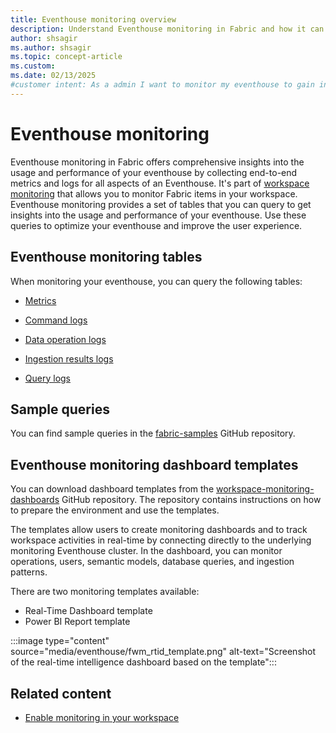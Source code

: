 ```yaml
---
title: Eventhouse monitoring overview
description: Understand Eventhouse monitoring in Fabric and how it can help you to gain insights into the usage and performance.
author: shsagir
ms.author: shsagir
ms.topic: concept-article
ms.custom:
ms.date: 02/13/2025
#customer intent: As a admin I want to monitor my eventhouse to gain insights into the usage and performance that I can optimize my eventhouse and improve the user experience.
---
```


# Eventhouse monitoring

Eventhouse monitoring in Fabric offers comprehensive insights into the usage and performance of your eventhouse by collecting end-to-end metrics and logs for all aspects of an Eventhouse. It's part of [workspace monitoring](../fundamentals/workspace-monitoring-overview.md) that allows you to monitor Fabric items in your workspace. Eventhouse monitoring provides a set of tables that you can query to get insights into the usage and performance of your eventhouse. Use these queries to optimize your eventhouse and improve the user experience.

## Eventhouse monitoring tables

When monitoring your eventhouse, you can query the following tables:

* [Metrics](monitor-metrics.md)

* [Command logs](monitor-logs-command.md)
* [Data operation logs](monitor-logs-data-operation.md)
* [Ingestion results logs](monitor-logs-ingestion-results.md)
* [Query logs](monitor-logs-query.md)

## Sample queries

You can find sample queries in the [fabric-samples](https://github.com/microsoft/fabric-samples) GitHub repository.

## Eventhouse monitoring dashboard templates

You can download dashboard templates from the [workspace-monitoring-dashboards](https://github.com/microsoft/fabric-toolbox/tree/main/monitoring/workspace-monitoring-dashboards) GitHub repository. The repository contains instructions on how to prepare the environment and use the templates.

The templates allow users to create monitoring dashboards and to track workspace activities in real-time by connecting directly to the underlying monitoring Eventhouse cluster. In the dashboard, you can monitor operations, users, semantic models, database queries, and ingestion patterns.

There are two monitoring templates available:

* Real-Time Dashboard template
* Power BI Report template

:::image type="content" source="media/eventhouse/fwm_rtid_template.png" alt-text="Screenshot of the real-time intelligence dashboard based on the template":::

## Related content

* [Enable monitoring in your workspace](../fundamentals/enable-workspace-monitoring.md)
